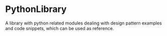 # PythonLibrary
A library with python related modules dealing with design pattern examples and code snippets, which can be used as reference.
